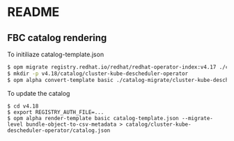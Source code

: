 # README

## FBC catalog rendering

To initiliaze catalog-template.json

```sh
$ opm migrate registry.redhat.io/redhat/redhat-operator-index:v4.17 ./catalog-migrate
$ mkdir -p v4.18/catalog/cluster-kube-descheduler-operator
$ opm alpha convert-template basic ./catalog-migrate/cluster-kube-descheduler-operator/catalog.json > v4.18/catalog-template.json
```

To update the catalog

```
$ cd v4.18
$ export REGISTRY_AUTH_FILE=...
$ opm alpha render-template basic catalog-template.json --migrate-level bundle-object-to-csv-metadata > catalog/cluster-kube-descheduler-operator/catalog.json
```
